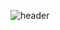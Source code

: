 ![header](https://capsule-render.vercel.app/api?type=egg&color=auto&height=300&section=header&text=TheSalt&fontSize=90)
